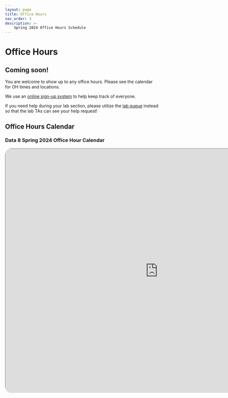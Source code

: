 ```yaml
---
layout: page
title: Office Hours
nav_order: 3
description: >-
    Spring 2024 Office Hours Schedule
---
```


# Office Hours
## Coming soon!
You are welcome to show up to any office hours. Please see the calendar for OH times and locations.

We use an [online sign-up system](https://oh.data8.org/) to help keep track of everyone.

If you need help during your lab section, please utilize the [lab queue](https://oh.data8.org/) instead so that the lab TAs can see your help request!

## Office Hours Calendar

### Data 8 Spring 2024 Office Hour Calendar

  <style>
    /* Style the container to enable rounded corners and drop shadow */
    .calendar-container {
      width: 1000px;
      height: 800px;
      overflow: hidden;
      border-radius: 20px;
      background-color: #ffffff !important;

    }

    /* Style the iframe */
    .calendar-container iframe {
      width: 100%;
      height: 100%;
      border: none;
    }
  </style>

<div class="calendar-container">
  <iframe src="https://calendar.google.com/calendar/embed?height=600&wkst=1&bgcolor=%23ffffff&ctz=America%2FLos_Angeles&src=ZGF0YThAYmVya2VsZXkuZWR1&src=Y180ZTI5ZmQ2NTk5NmQ1NzE5ZjczZmE2ZjM1MTUzN2JkYzU4NWFmYWVlYzlhNDcxYTFmNDFkODY3M2RkMjQ2NWU0QGdyb3VwLmNhbGVuZGFyLmdvb2dsZS5jb20&src=Y181YTMwMjkxZjJmMGJhMzQxOWIyMzdmZjVkOWYwMTA2MDQxOTZjMWZhZTc2ZWFhMWI5OWM5Y2EyZDkzMWRlYWNjQGdyb3VwLmNhbGVuZGFyLmdvb2dsZS5jb20&src=Y19lMTc5ZWVmNDI1ZDVlNWFhMzA0ODAwMDA5Mzk4ZWE3MmJjMzBjZGFmNmY3NmFkMjQ5NWYwYmUwNWE2ZWMyMWE1QGdyb3VwLmNhbGVuZGFyLmdvb2dsZS5jb20&src=Y180YzIzOWEwYmYzOWZiOWVmMjU2YWMwNmM0ODM3Y2QwM2IxZTNhMTNkZThlM2ExM2MyNDY3ODY5Y2RkMGZlM2U1QGdyb3VwLmNhbGVuZGFyLmdvb2dsZS5jb20&src=ZW4udXNhI2hvbGlkYXlAZ3JvdXAudi5jYWxlbmRhci5nb29nbGUuY29t&color=%233F51B5&color=%23EF6C00&color=%23C0CA33&color=%23EF6C00&color=%23D50000&color=%230B8043" style="border:solid 1px #777" width="800" height="600" frameborder="0" scrolling="no"></iframe>
</div>

<script src="../assets/darkmode.js"></script>
<script>
window.addEventListener("DOMContentLoaded", (event) => {
    onLoad();
});
</script>